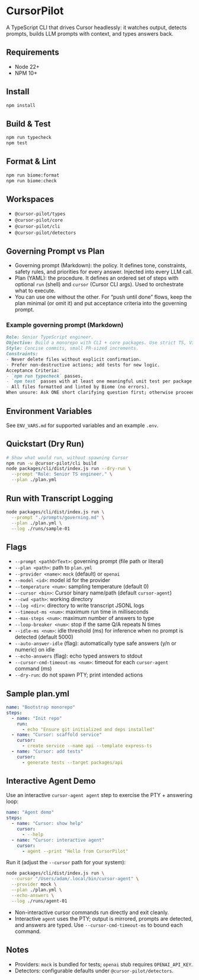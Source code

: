 # CursorPilot

A TypeScript CLI that drives Cursor headlessly: it watches output, detects prompts, builds LLM prompts with context, and types answers back.

## Requirements
- Node 22+
- NPM 10+

## Install
```bash
npm install
```

## Build & Test
```bash
npm run typecheck
npm test
```

## Format & Lint
```bash
npm run biome:format
npm run biome:check
```

## Workspaces
- `@cursor-pilot/types`
- `@cursor-pilot/core`
- `@cursor-pilot/cli`
- `@cursor-pilot/detectors`

## Governing Prompt vs Plan
- Governing prompt (Markdown): the policy. It defines tone, constraints, safety rules, and priorities for every answer. Injected into every LLM call.
- Plan (YAML): the procedure. It defines an ordered set of steps with optional `run` (shell) and `cursor` (Cursor CLI args). Used to orchestrate what to execute.
- You can use one without the other. For “push until done” flows, keep the plan minimal (or omit it) and put acceptance criteria into the governing prompt.

### Example governing prompt (Markdown)
```markdown
Role: Senior TypeScript engineer.
Objective: Build a monorepo with CLI + core packages. Use strict TS, Vitest, Biome.
Style: Concise commits, small PR-sized increments.
Constraints:
- Never delete files without explicit confirmation.
- Prefer non-destructive actions; add tests for new logic.
Acceptance Criteria:
- `npm run typecheck` passes.
- `npm test` passes with at least one meaningful unit test per package.
- All files formatted and linted by Biome (no errors).
When unsure: Ask ONE short clarifying question first; otherwise proceed.
```

## Environment Variables
See `ENV_VARS.md` for supported variables and an example `.env`.

## Quickstart (Dry Run)
```bash
# Show what would run, without spawning Cursor
npm run -w @cursor-pilot/cli build
node packages/cli/dist/index.js run --dry-run \
  --prompt "Role: Senior TS engineer." \
  --plan ./plan.yml
```

## Run with Transcript Logging
```bash
node packages/cli/dist/index.js run \
  --prompt "./prompts/governing.md" \
  --plan ./plan.yml \
  --log ./runs/sample-01
```

## Flags
- `--prompt <pathOrText>`: governing prompt (file path or literal)
- `--plan <path>`: path to `plan.yml`
- `--provider <name>`: `mock` (default) or `openai`
- `--model <id>`: model id for the provider
- `--temperature <num>`: sampling temperature (default 0)
- `--cursor <bin>`: Cursor binary name/path (default `cursor-agent`)
- `--cwd <path>`: working directory
- `--log <dir>`: directory to write transcript JSONL logs
- `--timeout-ms <num>`: maximum run time in milliseconds
- `--max-steps <num>`: maximum number of answers to type
- `--loop-breaker <num>`: stop if the same Q/A repeats N times
- `--idle-ms <num>`: idle threshold (ms) for inference when no prompt is detected (default 5000)
- `--auto-answer-idle` (flag): automatically type safe answers (y/n or numeric) on idle
- `--echo-answers` (flag): echo typed answers to stdout
- `--cursor-cmd-timeout-ms <num>`: timeout for each `cursor-agent` command (ms)
- `--dry-run`: do not spawn PTY; print intended actions

## Sample plan.yml
```yaml
name: "Bootstrap monorepo"
steps:
  - name: "Init repo"
    run:
      - echo "Ensure git initialized and deps installed"
  - name: "Cursor: scaffold service"
    cursor:
      - create service --name api --template express-ts
  - name: "Cursor: add tests"
    cursor:
      - generate tests --target packages/api
```

## Interactive Agent Demo
Use an interactive `cursor-agent agent` step to exercise the PTY + answering loop:

```yaml
name: "Agent demo"
steps:
  - name: "Cursor: show help"
    cursor:
      - --help
  - name: "Cursor: interactive agent"
    cursor:
      - agent --print "Hello from CursorPilot"
```

Run it (adjust the `--cursor` path for your system):
```bash
node packages/cli/dist/index.js run \
  --cursor "/Users/adam/.local/bin/cursor-agent" \
  --provider mock \
  --plan ./plan.yml \
  --echo-answers \
  --log ./runs/agent-01
```

- Non-interactive cursor commands run directly and exit cleanly.
- Interactive `agent` uses the PTY; output is mirrored, prompts are detected, and answers are typed. Use `--cursor-cmd-timeout-ms` to bound each command.

## Notes
- Providers: `mock` is bundled for tests; `openai` stub requires `OPENAI_API_KEY`.
- Detectors: configurable defaults under `@cursor-pilot/detectors`.
